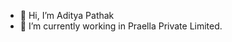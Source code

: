- 👋 Hi, I’m Aditya Pathak
- 🌱 I’m currently working in Praella Private Limited.


<!---
AdityaPathak-22/AdityaPathak-22 is a ✨ special ✨ repository because its `README.md` (this file) appears on your GitHub profile.
You can click the Preview link to take a look at your changes.
--->
